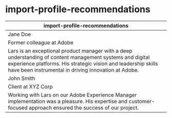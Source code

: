 # import-profile-recommendations

| import-profile-recommendations |
|--------------------------------|
| Jane Doe |
| Former colleague at Adobe |
| Lars is an exceptional product manager with a deep understanding of content management systems and digital experience platforms. His strategic vision and leadership skills have been instrumental in driving innovation at Adobe. |
| John Smith |
| Client at XYZ Corp |
| Working with Lars on our Adobe Experience Manager implementation was a pleasure. His expertise and customer-focused approach ensured the success of our project. |
